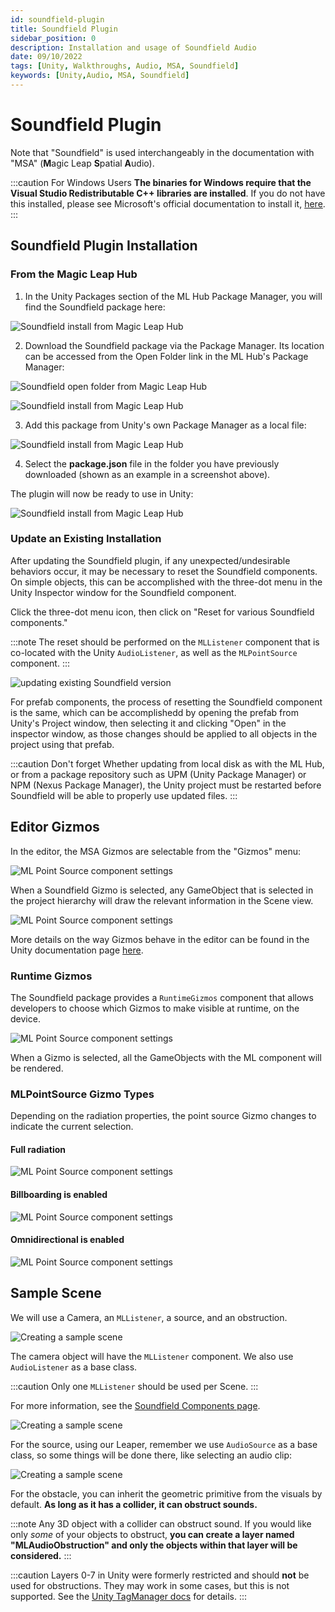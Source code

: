 ```yaml
---
id: soundfield-plugin
title: Soundfield Plugin
sidebar_position: 0
description: Installation and usage of Soundfield Audio
date: 09/10/2022
tags: [Unity, Walkthroughs, Audio, MSA, Soundfield]
keywords: [Unity,Audio, MSA, Soundfield]
---
```


# Soundfield Plugin

Note that "Soundfield" is used interchangeably in the documentation with "MSA" (**M**agic Leap **S**patial **A**udio).

:::caution For Windows Users
**The binaries for Windows require that the Visual Studio Redistributable C++ libraries are installed**. If you do not have this installed, please see Microsoft's official documentation to install it, [here](https://docs.microsoft.com/en-us/cpp/windows/latest-supported-vc-redist?view=msvc-170).
:::

## Soundfield Plugin Installation

### From the Magic Leap Hub

1. In the Unity Packages section of the ML Hub Package Manager, you will find the Soundfield package here:

![Soundfield install from Magic Leap Hub](/img/unity/soundfield-Install-from-the-magic-leap-hub.png)

2. Download the Soundfield package via the Package Manager. Its location can be accessed from the Open Folder link in the ML Hub's Package Manager:

![Soundfield open folder from Magic Leap Hub](/img/unity/soundfield-open-folder.png)

![Soundfield install from Magic Leap Hub](/img/unity/soundfield-Install-from-the-magic-leap-hub-2.png)

3. Add this package from Unity's own Package Manager as a local file:

![Soundfield install from Magic Leap Hub](/img/unity/soundfield-Install-from-the-magic-leap-hub-3.png)

4. Select the **package.json** file in the folder you have previously downloaded (shown as an example in a screenshot above).

The plugin will now be ready to use in Unity:

![Soundfield install from Magic Leap Hub](/img/unity/soundfield-Install-from-the-magic-leap-hub-4.png)

### Update an Existing Installation

After updating the Soundfield plugin, if any unexpected/undesirable behaviors occur, it may be necessary to reset the Soundfield components. On simple objects, this can be accomplished with the three-dot menu in the Unity Inspector window for the Soundfield component.

Click the three-dot menu icon, then click on "Reset for various Soundfield components."

:::note
The reset should be performed on the `MLListener` component that is co-located with the Unity `AudioListener`, as well as the `MLPointSource` component.
:::

![updating existing Soundfield version](/img/unity/Soundfield-update-existing-version.png)

For prefab components, the process of resetting the Soundfield component is the same, which can be accomplishedd by opening the prefab from Unity's Project window, then selecting it and clicking "Open" in the inspector window, as those changes should be applied to all objects in the project using that prefab.

:::caution Don't forget
Whether updating from local disk as with the ML Hub, or from a package repository such as UPM (Unity Package Manager) or NPM (Nexus Package Manager), the Unity project must be restarted before Soundfield will be able to properly use updated files.
:::

## Editor Gizmos

In the editor, the MSA Gizmos are selectable from the "Gizmos" menu:

![ML Point Source component settings](/img/unity/editor-gizmos.png)

When a Soundfield Gizmo is selected, any GameObject that is selected in the project hierarchy will draw the relevant information in the Scene view.

![ML Point Source component settings](/img/unity/editor-gizmos-2.png)

More details on the way Gizmos behave in the editor can be found in the Unity documentation page [here](https://docs.unity3d.com/Manual/GizmosMenu.html).

### Runtime Gizmos

The Soundfield package provides a `RuntimeGizmos` component that allows developers to choose which Gizmos to make visible at runtime, on the device.

![ML Point Source component settings](/img/unity/runtime-gizmos.png)

When a Gizmo is selected, all the GameObjects with the ML component will be rendered.

### MLPointSource Gizmo Types

Depending on the radiation properties, the point source Gizmo changes to indicate the current selection.

#### Full radiation

![ML Point Source component settings](/img/unity/mlpoint-source-gizmo-types.png)

#### Billboarding is enabled

![ML Point Source component settings](/img/unity/mlpoint-source-gizmo-types-2.png)

#### Omnidirectional is enabled

![ML Point Source component settings](/img/unity/mlpoint-source-gizmo-types-3.png)

## Sample Scene

We will use a Camera, an `MLListener`, a source, and an obstruction.

![Creating a sample scene](/img/unity/soundfield-sample-scene.png)

The camera object will have the `MLListener` component. We also use `AudioListener` as a base class.

:::caution
Only one `MLListener` should be used per Scene.
:::

For more information, see the [Soundfield Components page](/versioned_docs/version-1.1.0-dev2/guides/unity/soundfield-audio/soundfield-components.md).

![Creating a sample scene](/img/unity/soundfield-sample-scene-2.png)

For the source, using our Leaper, remember we use `AudioSource` as a base class, so some things will be done there, like selecting an audio clip:

![Creating a sample scene](/img/unity/soundfield-sample-scene-3.png)

For the obstacle, you can inherit the geometric primitive from the visuals by default. **As long as it has a collider, it can obstruct sounds.**

:::note
Any 3D object with a collider can obstruct sound. If you would like only *some* of your objects to obstruct, **you can create a layer named "MLAudioObstruction" and only the objects within that layer will be considered.**
:::

:::caution
Layers 0-7 in Unity were formerly restricted and should **not** be used for obstructions. They may work in some cases, but this is not supported. See the [Unity TagManager docs](https://docs.unity3d.com/Manual/class-TagManager.html) for details.
:::
